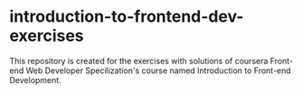 # introduction-to-frontend-dev-exercises

This repository is created for the exercises with solutions of coursera Front-end Web Developer Specilization's course named Introduction to Front-end Development.
